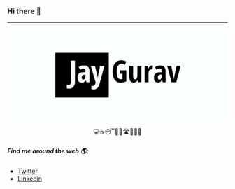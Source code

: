 ### Hi there 👋

---
<p align="center"><img src="./jayGurav.jpg" alt="Jay Gurav" align="middle"/></p>
<p align="center">💻☕😴🏃‍♂️🛣🤝✨🚀</p>

##### Find me around the web 🌎:

- <a href="https://twitter.com/JayMGurav">Twitter<a/>
- <a href="https://www.linkedin.com/in/jaymgurav/">Linkedin<a/>

